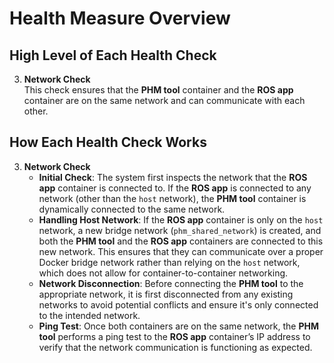 # Health Measure Overview

## High Level of Each Health Check

3) **Network Check**  
   This check ensures that the **PHM tool** container and the **ROS app** container are on the same network and can communicate with each other. 

## How Each Health Check Works

3) **Network Check**  
   - **Initial Check**: The system first inspects the network that the **ROS app** container is connected to. If the **ROS app** is connected to any network (other than the `host` network), the **PHM tool** container is dynamically connected to the same network.
   - **Handling Host Network**: If the **ROS app** container is only on the `host` network, a new bridge network (`phm_shared_network`) is created, and both the **PHM tool** and the **ROS app** containers are connected to this new network. This ensures that they can communicate over a proper Docker bridge network rather than relying on the `host` network, which does not allow for container-to-container networking.
   - **Network Disconnection**: Before connecting the **PHM tool** to the appropriate network, it is first disconnected from any existing networks to avoid potential conflicts and ensure it's only connected to the intended network.
   - **Ping Test**: Once both containers are on the same network, the **PHM tool** performs a ping test to the **ROS app** container’s IP address to verify that the network communication is functioning as expected.

